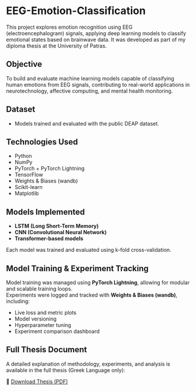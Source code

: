 # EEG-Emotion-Classification

This project explores emotion recognition using EEG (electroencephalogram) signals, applying deep learning models to classify emotional states based on brainwave data. It was developed as part of my diploma thesis at the University of Patras.

## Objective

To build and evaluate machine learning models capable of classifying human emotions from EEG signals, contributing to real-world applications in neurotechnology, affective computing, and mental health monitoring.

## Dataset

- Models trained and evaluated with the public DEAP dataset.

## Technologies Used

- Python
- NumPy
- PyTorch + PyTorch Lightning
- TensorFlow
- Weights & Biases (wandb)
- Scikit-learn
- Matplotlib 

## Models Implemented

- **LSTM (Long Short-Term Memory)**
- **CNN (Convolutional Neural Network)**
- **Transformer-based models**

Each model was trained and evaluated using k-fold cross-validation. 

## Model Training & Experiment Tracking

Model training was managed using **PyTorch Lightning**, allowing for modular and scalable training loops.  
Experiments were logged and tracked with **Weights & Biases (wandb)**, including:

- Live loss and metric plots
- Model versioning
- Hyperparameter tuning
- Experiment comparison dashboard

## Full Thesis Document

A detailed explanation of methodology, experiments, and analysis is available in the full thesis (Greek Language only):

📎 [Download Thesis (PDF)](./Thesis.pdf)

